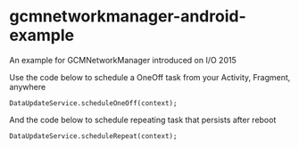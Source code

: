 # gcmnetworkmanager-android-example
An example for GCMNetworkManager introduced on I/O 2015

Use the code below to schedule a OneOff task from your Activity, Fragment, anywhere
```
DataUpdateService.scheduleOneOff(context);
```
And the code below to schedule repeating task that persists after reboot
```
DataUpdateService.scheduleRepeat(context);
```
